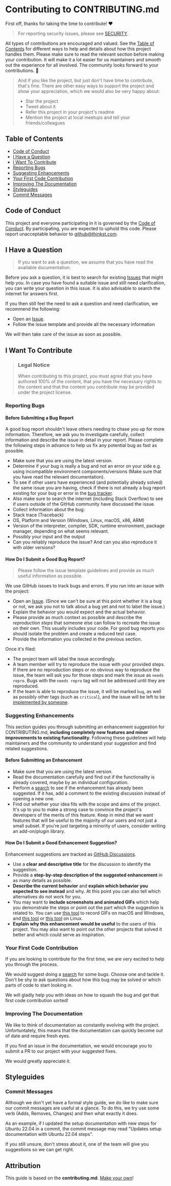 # Contributing to CONTRIBUTING.md

First off, thanks for taking the time to contribute! ❤️

> For reporting security issues, please see [SECURITY](SECURITY.md).

All types of contributions are encouraged and valued. See the [Table of Contents](#table-of-contents) for different ways to help and details about how this project handles them. Please make sure to read the relevant section before making your contribution. It will make it a lot easier for us maintainers and smooth out the experience for all involved. The community looks forward to your contributions. 🎉

> And if you like the project, but just don't have time to contribute, that's fine. There are other easy ways to support the project and show your appreciation, which we would also be very happy about:
> - Star the project
> - Tweet about it
> - Refer this project in your project's readme
> - Mention the project at local meetups and tell your friends/colleagues


## Table of Contents

- [Code of Conduct](#code-of-conduct)
- [I Have a Question](#i-have-a-question)
- [I Want To Contribute](#i-want-to-contribute)
- [Reporting Bugs](#reporting-bugs)
- [Suggesting Enhancements](#suggesting-enhancements)
- [Your First Code Contribution](#your-first-code-contribution)
- [Improving The Documentation](#improving-the-documentation)
- [Styleguides](#styleguides)
- [Commit Messages](#commit-messages)


## Code of Conduct

This project and everyone participating in it is governed by the
[Code of Conduct](CODE_OF_CONDUCT.md).
By participating, you are expected to uphold this code. Please report unacceptable behavior
to github@thinkst.com.


## I Have a Question

> If you want to ask a question, we assume that you have read the available documentation.

Before you ask a question, it is best to search for existing [Issues](/issues) that might help you. In case you have found a suitable issue and still need clarification, you can write your question in this issue. It is also advisable to search the internet for answers first.

If you then still feel the need to ask a question and need clarification, we recommend the following:

- Open an [Issue](/issues/new).
- Follow the issue template and provide all the necessary information

We will then take care of the issue as soon as possible.



## I Want To Contribute

> ### Legal Notice
> When contributing to this project, you must agree that you have authored 100% of the content, that you have the necessary rights to the content and that the content you contribute may be provided under the project license.

### Reporting Bugs


#### Before Submitting a Bug Report

A good bug report shouldn't leave others needing to chase you up for more information. Therefore, we ask you to investigate carefully, collect information and describe the issue in detail in your report. Please complete the following steps in advance to help us fix any potential bug as fast as possible.

- Make sure that you are using the latest version.
- Determine if your bug is really a bug and not an error on your side e.g. using incompatible environment components/versions (Make sure that you have read the relevant documentation).
- To see if other users have experienced (and potentially already solved) the same issue you are having, check if there is not already a bug report existing for your bug or error in the [bug tracker](issues?q=label%3Abug).
- Also make sure to search the internet (including Stack Overflow) to see if users outside of the GitHub community have discussed the issue.
- Collect information about the bug:
 - Stack trace (Traceback)
 - OS, Platform and Version (Windows, Linux, macOS, x86, ARM)
 - Version of the interpreter, compiler, SDK, runtime environment, package manager, depending on what seems relevant.
 - Possibly your input and the output
 - Can you reliably reproduce the issue? And can you also reproduce it with older versions?


#### How Do I Submit a Good Bug Report?

> Please follow the issue template guidelines and provide as much useful information as possible.

We use GitHub issues to track bugs and errors. If you run into an issue with the project:

- Open an [Issue](/issues/new). (Since we can't be sure at this point whether it is a bug or not, we ask you not to talk about a bug yet and not to label the issue.)
- Explain the behavior you would expect and the actual behavior.
- Please provide as much context as possible and describe the *reproduction steps* that someone else can follow to recreate the issue on their own. This usually includes your code. For good bug reports you should isolate the problem and create a reduced test case.
- Provide the information you collected in the previous section.


Once it's filed:

- The project team will label the issue accordingly.
- A team member will try to reproduce the issue with your provided steps. If there are no reproduction steps or no obvious way to reproduce the issue, the team will ask you for those steps and mark the issue as `needs repro`. Bugs with the `needs repro` tag will not be addressed until they are reproduced.
- If the team is able to reproduce the issue, it will be marked `bug`, as well as possibly other tags (such as `critical`), and the issue will be left to be [implemented by someone](#your-first-code-contribution).




### Suggesting Enhancements

This section guides you through submitting an enhancement suggestion for CONTRIBUTING.md, **including completely new features and minor improvements to existing functionality**. Following these guidelines will help maintainers and the community to understand your suggestion and find related suggestions.


#### Before Submitting an Enhancement

- Make sure that you are using the latest version.
- Read the documentation carefully and find out if the functionality is already covered, maybe by an individual configuration.
- Perform a [search](/discussions/categories/feature-requests) to see if the enhancement has already been suggested. If it has, add a comment to the existing discussion instead of opening a new one.
- Find out whether your idea fits with the scope and aims of the project. It's up to you to make a strong case to convince the project's developers of the merits of this feature. Keep in mind that we want features that will be useful to the majority of our users and not just a small subset. If you're just targeting a minority of users, consider writing an add-on/plugin library.


#### How Do I Submit a Good Enhancement Suggestion?

Enhancement suggestions are tracked as [GitHub Discussions](/discussions/categories/feature-requests).

- Use a **clear and descriptive title** for the discussion to identify the suggestion.
- Provide a **step-by-step description of the suggested enhancement** in as many details as possible.
- **Describe the current behavior** and **explain which behavior you expected to see instead** and why. At this point you can also tell which alternatives do not work for you.
- You may want to **include screenshots and animated GIFs** which help you demonstrate the steps or point out the part which the suggestion is related to. You can use [this tool](https://www.cockos.com/licecap/) to record GIFs on macOS and Windows, and [this tool](https://github.com/colinkeenan/silentcast) or [this tool](https://github.com/GNOME/byzanz) on Linux.
- **Explain why this enhancement would be useful** to the users of this project. You may also want to point out the other projects that solved it better and which could serve as inspiration.



### Your First Code Contribution

If you are looking to contribute for the first time, we are very excited to help you through the process.

We would suggest doing a [search](issues?q=label%3Abug) for some bugs. Choose one and tackle it. Don't be shy to ask questions about how this bug may be solved or which parts of code to start looking in.

We will gladly help you with ideas on how to squash the bug and get that first code contribution sorted!

### Improving The Documentation

We like to think of documentation as constantly evolving with the project. Unfortuntately, this means that the documentation can quickly become out of date and require fresh eyes.

If you find an issue in the documentation, we would encourage you to submit a PR to our project with your suggested fixes.

We would greatly appreciate it.

## Styleguides
### Commit Messages

Although we don't yet have a formal style guide, we do like to make sure our commit messages are useful at a glance. To do this, we try use some verb (Adds, Removes, Changes) and then what exactly it does.

As an example, if I updated the setup documentation with new steps for Ubuntu 22.04 in a commit, the commit message may read "Updates setup documentation with Ubuntu 22.04 steps".

If you still unsure, don't stress about it, one of the team will give you suggestions so we can get right.


## Attribution
This guide is based on the **contributing.md**. [Make your own](https://contributing.md/)!
